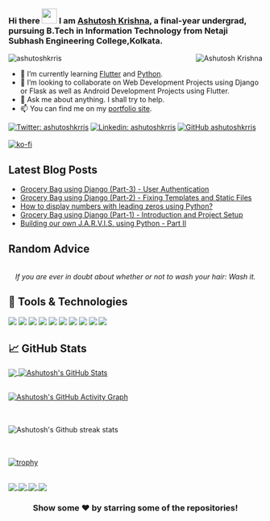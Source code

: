 ### Hi there <img src="https://raw.githubusercontent.com/MartinHeinz/MartinHeinz/master/wave.gif" width="30px"> I am [Ashutosh Krishna](http://ashutoshkrris.herokuapp.com), a final-year undergrad, pursuing B.Tech in Information Technology from Netaji Subhash Engineering College,Kolkata.

<img align="right" alt="Ashutosh Krishna" src="https://i.imgur.com/Dg5p9rR.png" />

<p align="left"> <img src="https://komarev.com/ghpvc/?username=ashutoshkrris&label=Views&color=blue&style=plastic" alt="ashutoshkrris" /> </p>
<!--😊
**ashutoshkrris/ashutoshkrris** is a ✨ _special_ ✨ repository because its `README.md` (this file) appears on your GitHub profile. -->

- 🌱 I’m currently learning [Flutter](https://flutter.dev/) and [Python](https://python.org/).
- 👯 I’m looking to collaborate on Web Development Projects using Django or Flask as well as Android Development Projects using Flutter.
- 💬 Ask me about anything. I shall try to help.
- 📫 You can find me on my [portfolio site](https://ashutoshkrris.tk).
<!-- links to your social media accounts -->
[![Twitter: ashutoshkrris](https://img.shields.io/twitter/follow/ashutoshkrris?style=social)](https://twitter.com/ashutoshkrris)
[![Linkedin: ashutoshkrris](https://img.shields.io/badge/-ashutoshkkris-blue?style=flat-square&logo=Linkedin&logoColor=white&link=https://www.linkedin.com/in/ashutoshkrris/)](https://www.linkedin.com/in/ashutoshkrris/)
[![GitHub ashutoshkrris](https://img.shields.io/github/followers/ashutoshkrris?label=follow&style=social)](https://github.com/ashutoshkrris)
<br><br>
[![ko-fi](https://ko-fi.com/img/githubbutton_sm.svg)](https://ko-fi.com/Y8Y320QYE)

## Latest Blog Posts

<!-- BLOG-POST-LIST:START -->
- [Grocery Bag using Django &lpar;Part-3&rpar; - User Authentication](http://iread.ga/posts/71/grocery-bag-using-django-part-3-user-authentication)
- [Grocery Bag using Django &lpar;Part-2&rpar; - Fixing Templates and Static Files](http://iread.ga/posts/70/grocery-bag-using-django-part-2-fixing-templates-and-static-files)
- [How to display numbers with leading zeros using Python?](http://iread.ga/posts/69/how-to-display-numbers-with-leading-zeros-using-python)
- [Grocery Bag using Django &lpar;Part-1&rpar; - Introduction and Project Setup](http://iread.ga/posts/68/grocery-bag-using-django-part-1-introduction-and-project-setup)
- [Building our own J.A.R.V.I.S. using Python - Part II](http://iread.ga/posts/67/building-our-own-jarvis-using-python-part-ii)
<!-- BLOG-POST-LIST:END -->

## Random Advice

<!-- ADVICE:START -->
<p align="center"><br><i>If you are ever in doubt about whether or not to wash your hair: Wash it.</i><br></p>
<!-- ADVICE:END -->


## 🔧 Tools & Technologies
![](https://img.shields.io/badge/OS-Windows-informational?style=flat&logo=windows&logoColor=white&color=2bbc8a)
![](https://img.shields.io/badge/Editor-VS_Code-informational?style=flat&logo=vs-code&logoColor=white&color=2bbc8a)
![](https://img.shields.io/badge/Editor-Android_Studio-informational?style=flat&logo=android-studio&logoColor=green&color=2bbc8a)
![](https://img.shields.io/badge/Code-Python-informational?style=flat&logo=python&logoColor=white&color=2bbc8a)
![](https://img.shields.io/badge/Code-Django-informational?style=flat&logo=django&logoColor=white&color=2bbc8a)
![](https://img.shields.io/badge/Code-C_Language-informational?style=flat&logo=c&logoColor=white&color=2bbc8a)
![](https://img.shields.io/badge/Tools-Node_JS-informational?style=flat&logo=node.js&logoColor=green&color=2bbc8a)
![](https://img.shields.io/badge/Code-Flutter-informational?style=flat&logo=flutter&logoColor=blue&color=2bbc8a)
![](https://img.shields.io/badge/Tools-PostgreSQL-informational?style=flat&logo=postgresql&logoColor=white&color=2bbc8a)
![](https://img.shields.io/badge/Tools-MongoDb-informational?style=flat&logo=mongodb&logoColor=green&color=2bbc8a)


## &#x1f4c8; GitHub Stats

<a href="https://github.com/ashutoshkrris/ashutoshkrris">
  <img align="center" src="https://github-readme-stats.vercel.app/api/top-langs/?username=ashutoshkrris&hide=java,html&title_color=ffffff&text_color=c9cacc&icon_color=2bbc8a&bg_color=1d1f21" />
</a>
<a href="https://github.com/ashutoshkrris/ashutoshkrris">
  <img align="center" src="https://github-readme-stats.vercel.app/api?username=ashutoshkrris&show_icons=true&line_height=27&count_private=true&title_color=ffffff&text_color=c9cacc&icon_color=2bbc8a&bg_color=1d1f21" alt="Ashutosh's GitHub Stats" />
</a>
<br/><br/>

[![Ashutosh's GitHub Activity Graph](https://activity-graph.herokuapp.com/graph?username=ashutoshkrris&theme=rogue)](https://github.com/ashutoshkrris)


<br/><br/>
![Ashutosh's Github streak stats](https://github-readme-streak-stats.herokuapp.com/?user=ashutoshkrris) 

<br><br>
[![trophy](https://github-profile-trophy.vercel.app/?username=ashutoshkrris)](https://github.com/ryo-ma/github-profile-trophy)

<br/>
<a href="https://github.com/ashutoshkrris/COVID-19-Analysis">
  <img align="center" src="https://github-readme-stats.vercel.app/api/pin/?username=ashutoshkrris&repo=COVID-19-Analysis&title_color=ffffff&text_color=c9cacc&icon_color=2bbc8a&bg_color=1d1f21" />
</a> 

<a href="https://github.com/ashutoshkrris/iRead">
  <img align="center" src="https://github-readme-stats.vercel.app/api/pin/?username=ashutoshkrris&repo=iRead&title_color=ffffff&text_color=c9cacc&icon_color=2bbc8a&bg_color=1d1f21" />
</a> 

<a href="https://github.com/ashutoshkrris/Amazon-Price-Tracker">
  <img align="center" src="https://github-readme-stats.vercel.app/api/pin/?username=ashutoshkrris&repo=Amazon-Price-Tracker&title_color=ffffff&text_color=c9cacc&icon_color=2bbc8a&bg_color=1d1f21" />
</a> 

<a href="https://github.com/ashutoshkrris/YouTube-Trending-Videos-Analysis">
  <img align="center" src="https://github-readme-stats.vercel.app/api/pin/?username=ashutoshkrris&repo=YouTube-Trending-Videos-Analysis&title_color=ffffff&text_color=c9cacc&icon_color=2bbc8a&bg_color=1d1f21" />
</a>

<div align="center">

<h3> Show some ❤️ by starring some of the repositories! </h3>

</div>
